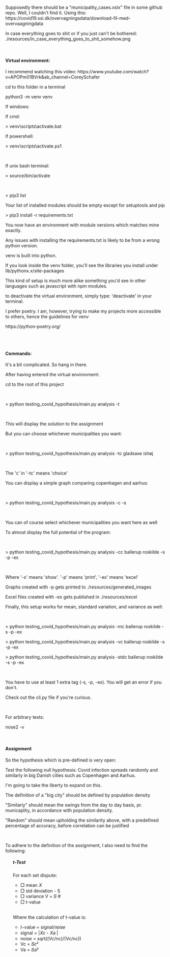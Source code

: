 <p>Supposedly there should be a "municipality_cases.xslx" file in some github repo. Well, I couldn't find it. Using this: https://covid19.ssi.dk/overvagningsdata/download-fil-med-overvaagningdata</p>
<p>In case everything goes to shit or if you just can't be bothered: ./resources/in_case_everything_goes_to_shit_somehow.png</p>
<br>
<h4>Virtual environment:</h4>
<p>I recommend watching this video: https://www.youtube.com/watch?v=APOPm01BVrk&ab_channel=CoreySchafer </p>
<p>cd to this folder in a terminal</p>
<p>python3 -m venv venv</p>
<p>If windows: </p>
<p>If cmd:</p>
<p>> venv\scripts\activate.bat</p>
<p>If powershell:</p>
<p>> venv\scripts\activate.ps1</p>
<br>
<p>If unix bash terminal:</p>
<p>> source/bin/activate</p>
<br>
<p>> pip3 list</p>
<p>Your list of installed modules should be empty except for setuptools and pip</p>
<p>> pip3 install -r requirements.txt</p>
<p>You now have an environment with module versions which matches mine exactly.</p>
<p>Any issues with installing the requirements.txt is likely to be from a wrong python version.</p>
<p>venv is built into python.</p>
<p>If you look inside the venv folder, you'll see the libraries you install under lib/pythonx.x/site-packages</p>
<p>This kind of setup is much more alike something you'd see in other languages such as javascript with npm modules.</p>
<p>to deactivate the virtual environment, simply type: 'deactivate' in your terminal.
<p>I prefer poetry. I am, however, trying to make my projects more accessible to others, hence the guidelines for venv</p>
<p>https://python-poetry.org/ </p>
<br><br>
<h4>Commands:</h4>
<p>It's a bit complicated. So hang in there.</p>
<p>After having entered the virtual environment:</p>
<p>cd to the root of this project</p>
<br>
<p>> python testing_covid_hypothesis/main.py analysis -t</p>
<br>
<p>This will display the solution to the assignment</p>
<p>But you can choose whichever municipalities you want:</p>
<br>
<p>> python testing_covid_hypothesis/main.py analysis -tc gladsaxe ishøj</p>
<br>
<p>The 'c' in '-tc' means 'choice'</p>
<p>You can display a simple graph comparing copenhagen and aarhus: </p>
<br>
<p>> python testing_covid_hypothesis/main.py analysis -c -s</p>
<br>
<p>You can of course select whichever municipalities you want here as well</p>
<p>To almost display the full potential of the program:</p>
<br>
<p>> python testing_covid_hypothesis/main.py analysis -cc ballerup roskilde -s -p -ex</p>
<br>
<p>Where '-s' means 'show'. '-p' means 'print', '-ex' means 'excel'</p>
<p>Graphs created with -p gets printed to ./resources/generated_images</p>
<p>Excel files created with -ex gets published in ./resources/excel</p>
<p>Finally, this setup works for mean, standard variation, and variance as well:</p>
<br>
<p>> python testing_covid_hypothesis/main.py analysis -mc ballerup roskilde -s -p -ex</p>
<p>> python testing_covid_hypothesis/main.py analysis -vc ballerup roskilde -s -p -ex </p>
<p>> python testing_covid_hypothesis/main.py analysis -stdc ballerup roskilde -s -p -ex </p>
<br>
<p>You have to use at least 1 extra tag (-s, -p, -ex). You will get an error if you don't.</p>
<p>Check out the cli.py file if you're curious.</p>
<br>
<p>For arbitrary tests: </p>
<p>nose2 -v</p>
<br>
<h4>Assignment</h4>
<p>So the hypothesis which is pre-defined is very open:</p>
<p>Test the following null hypothesis: Covid infection spreads randomly and similarly in big
Danish cities such as Copenhagen and Aarhus.</p>
<p>I'm going to take the liberty to expand on this.</p>
<p>The definition of a "big city" should be defined by population density</p>
<p>"Similarly" should mean the swings from the day to day basis, pr. municaplity, in accordance with population density. </p>
<p>"Random" should mean upholding the similarity above, with a predefined percentage of accuracy, before correlation can be justified</p>
<br>
<p>To adhere to the definition of the assignment, I also need to find the following:</p>
<ul>
    <h5>t-Test</h5>
    <p>For each set dispute: </p>
    <ul>
        <li>□ mean 𝑋</li>
        <li>□ std deviation - S</li>
        <li>□ variance V = 𝑆 #</li>
        <li>□ t-value</li>
    </ul>
    <br>
    <p>Where the calculation of t-value is:</p>
    <ul>
        <li>𝑡−𝑣𝑎𝑙𝑢𝑒 = signal/𝑛𝑜𝑖𝑠𝑒</li>
        <li>signal = |𝑋𝑐 - 𝑋𝑎 |</li>
        <li>noise = sqrt((Vc/nc)/(Vc/nc))</li>
        <li>Vc = 𝑆𝑐² </li>
        <li>Va = 𝑆𝑎² </li>
    </ul>
</ul>

